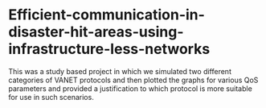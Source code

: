 # Efficient-communication-in-disaster-hit-areas-using-infrastructure-less-networks
This was a study based project in which we simulated two different categories of VANET protocols and then plotted the graphs for various QoS parameters and provided a justification to which protocol is more suitable for use in such scenarios.
